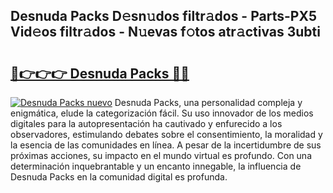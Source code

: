 ## Desnuda Packs D𝚎sn𝚞dos filtr𝚊dos - Parts-PX5 Vid𝚎os filtr𝚊dos - N𝚞evas f𝚘tos atr𝚊ctivas 3ubti

# <h2><a href="http://mb2gv6s.tromn.icu/?c=Desnuda+Packs">🔗👉👉👉 Desnuda Packs 🔗🔗</a></h2>

[![Desnuda Packs nuevo](https://i.imgur.com/pEAQMta.gif)](http://mb2gv6s.tromn.icu/?c=Desnuda+Packs)
Desnuda Packs, una personalidad compleja y enigmática, elude la categorización fácil. Su uso innovador de los medios digitales para la autopresentación ha cautivado y enfurecido a los observadores, estimulando debates sobre el consentimiento, la moralidad y la esencia de las comunidades en línea. A pesar de la incertidumbre de sus próximas acciones, su impacto en el mundo virtual es profundo. Con una determinación inquebrantable y un encanto innegable, la influencia de Desnuda Packs en la comunidad digital es profunda.
